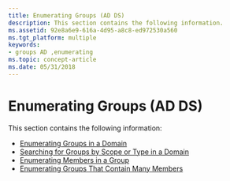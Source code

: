 ```yaml
---
title: Enumerating Groups (AD DS)
description: This section contains the following information.
ms.assetid: 92e8a6e9-616a-4d95-a8c8-ed972530a560
ms.tgt_platform: multiple
keywords:
- groups AD ,enumerating
ms.topic: concept-article
ms.date: 05/31/2018
---
```


# Enumerating Groups (AD DS)

This section contains the following information:

-   [Enumerating Groups in a Domain](enumerating-groups-in-a-domain.md)
-   [Searching for Groups by Scope or Type in a Domain](searching-for-groups-by-scope-or-type-in-a-domain.md)
-   [Enumerating Members in a Group](enumerating-members-in-a-group.md)
-   [Enumerating Groups That Contain Many Members](enumerating-groups-that-contain-many-members.md)

 

 




